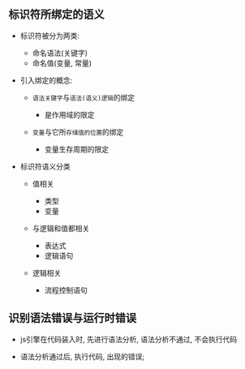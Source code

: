 ## 标识符所绑定的语义

* 标识符被分为两类:
  + 命名语法(关键字)
  + 命名值(变量, 常量) 

* 引入绑定的概念:
  + `语法关键字`与`语法(语义)逻辑`的绑定
    + 是作用域的限定

  + `变量`与它所`存储值的位置`的绑定
    + 变量生存周期的限定

* 标识符语义分类
  + 值相关
    - 类型
    - 变量

  + 与逻辑和值都相关
    - 表达式
    - 逻辑语句

  + 逻辑相关
    - 流程控制语句

## 识别语法错误与运行时错误

* js引擎在代码装入时, 先进行语法分析, 语法分析不通过, 不会执行代码

* 语法分析通过后, 执行代码, 出现的错误; 
